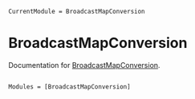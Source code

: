 ```@meta
CurrentModule = BroadcastMapConversion
```

# BroadcastMapConversion

Documentation for [BroadcastMapConversion](https://github.com/ITensor/BroadcastMapConversion.jl).

```@index
```

```@autodocs
Modules = [BroadcastMapConversion]
```
